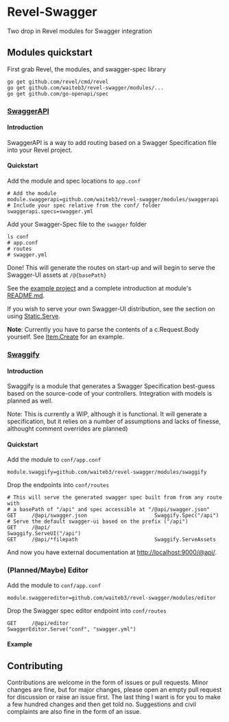 # Revel-Swagger
Two drop in Revel modules for Swagger integration

## Modules quickstart

First grab Revel, the modules, and swagger-spec library
```
go get github.com/revel/cmd/revel
go get github.com/waiteb3/revel-swagger/modules/...
go get github.com/go-openapi/spec
```

### [SwaggerAPI](modules/swaggerapi)

#### Introduction

SwaggerAPI is a way to add routing based on a Swagger Specification file into your Revel project.

#### Quickstart

Add the module and spec locations to `app.conf`
```
# Add the module
module.swaggerapi=github.com/waiteb3/revel-swagger/modules/swaggerapi
# Include your spec relative from the conf/ folder
swaggerapi.specs=swagger.yml
```

Add your Swagger-Spec file to the `swagger` folder
```
ls conf
# app.conf
# routes
# swagger.yml
```

Done! This will generate the routes on start-up and will begin to serve the Swagger-UI assets at `/@{basePath}`

See the [example project](examples/swaggerapi) and a complete introduction at module's [README.md](modules/swaggerapi/README.md).

If you wish to serve your own Swagger-UI distribution, see the section on using [Static.Serve](modules/swaggerapi/README.md#custom-ui).

**Note**: Currently you have to parse the contents of a c.Request.Body yourself. See [Item.Create](examples/swaggerapi/app/controllers/items.go#L51-L62) for an example.

### [Swaggify](modules/swaggify)

#### Introduction

Swaggify is a module that generates a Swagger Specification best-guess based on the source-code of your controllers.
Integration with models is planned as well.

Note: This is currently a WIP, although it is functional. It will generate a specification,
but it relies on a number of assumptions and lacks of finesse, althought comment overrides are planned)

#### Quickstart

Add the module to `conf/app.conf`
```
module.swaggify=github.com/waiteb3/revel-swagger/modules/swaggify
```

Drop the endpoints into `conf/routes`
```
# This will serve the generated swagger spec built from from any route with
# a basePath of "/api" and spec accessible at "/@api/swagger.json"
GET     /@api/swagger.json                      Swaggify.Spec("/api")
# Serve the default swagger-ui based on the prefix ("/api")
GET     /@api/	                                Swaggify.ServeUI("/api")
GET     /@api/*filepath                         Swaggify.ServeAssets
```

And now you have external documentation at [http://localhost:9000/@api/](http://localhost:9000/@api/).

### (Planned/Maybe) Editor

Add the module to `conf/app.conf`
```
module.swaggereditor=github.com/waiteb3/revel-swagger/modules/editor
```

Drop the Swagger spec editor endpoint into `conf/routes`
```
GET     /@api/editor                          SwaggerEditor.Serve("conf", "swagger.yml")
```

#### Example

## Contributing
Contributions are welcome in the form of issues or pull requests. Minor changes are fine,
but for major changes, please open an empty pull request for discussion or raise an issue first.
The last thing I want is for you to make a few hundred changes and then get told no.
Suggestions and civil complaints are also fine in the form of an issue.

